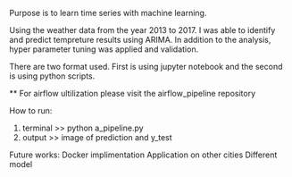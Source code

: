 Purpose is to learn time series with machine learning. 

Using the weather data from the year 2013 to 2017. I was able to identify and predict tempreture results using ARIMA. In addition to the analysis, hyper parameter tuning was applied and validation. 

There are two format used. First is using jupyter notebook and the second is using python scripts. 

** For airflow ultilization please visit the airflow_pipeline repository

How to run:
1. terminal >> python a_pipeline.py
2. output >> image of prediction and y_test

Future works:
Docker implimentation
Application on other cities
Different model